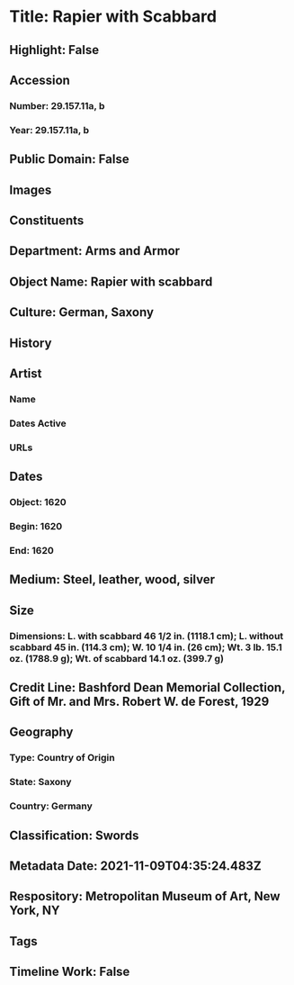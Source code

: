 # Title: Rapier with Scabbard
## Highlight: False
## Accession
### Number: 29.157.11a, b
### Year: 29.157.11a, b
## Public Domain: False
## Images
## Constituents
## Department: Arms and Armor
## Object Name: Rapier with scabbard
## Culture: German, Saxony
## History
## Artist
### Name
### Dates Active
### URLs
## Dates
### Object: 1620
### Begin: 1620
### End: 1620
## Medium: Steel, leather, wood, silver
## Size
### Dimensions: L. with scabbard 46 1/2 in. (1118.1 cm); L. without scabbard 45 in. (114.3 cm); W. 10 1/4 in. (26 cm); Wt. 3 lb. 15.1 oz. (1788.9 g); Wt. of scabbard 14.1 oz. (399.7 g)
## Credit Line: Bashford Dean Memorial Collection, Gift of Mr. and Mrs. Robert W. de Forest, 1929
## Geography
### Type: Country of Origin
### State: Saxony
### Country: Germany
## Classification: Swords
## Metadata Date: 2021-11-09T04:35:24.483Z
## Respository: Metropolitan Museum of Art, New York, NY
## Tags
## Timeline Work: False